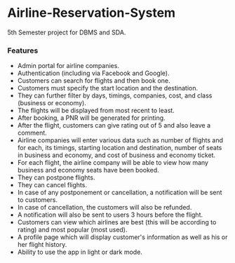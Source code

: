 # Airline-Reservation-System
5th Semester project for DBMS and SDA.

### Features

* Admin portal for airline companies.
* Authentication (including via Facebook and Google).
* Customers can search for flights and then book one.
* Customers must specify the start location and the destination.
* They can further filter by days, timings, companies, cost, and class (business or economy).
* The flights will be displayed from most recent to least.
* After booking, a PNR will be generated for printing.
* After the flight, customers can give rating out of 5 and also leave a comment.
* Airline companies will enter various data such as number of flights and for each, its timings, starting location and destination, number of seats in business and economy, and cost of business and economy ticket.
* For each flight, the airline company will be able to view how many business and economy seats have been booked.
* They can postpone flights.
* They can cancel flights.
* In case of any postponement or cancellation, a notification will be sent to customers.
* In case of cancellation, the customers will also be refunded.
* A notification will also be sent to users 3 hours before the flight.
* Customers can view which airlines are best (this will be according to rating) and most popular (most used).
* A profile page which will display customer's information as well as his or her flight history.
* Ability to use the app in light or dark mode.
